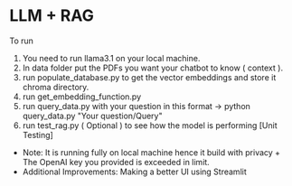 # LLM + RAG

To run
1. You need to run llama3.1 on your local machine.
2. In data folder put the PDFs you want your chatbot to know ( context ).
3. run populate_database.py to get the vector embeddings and store it chroma directory.
4. run get_embedding_function.py
5. run query_data.py with your question in this format -> python query_data.py "Your question/Query"
6. run test_rag.py ( Optional ) to see how the model is performing [Unit Testing]

- Note: It is running fully on local machine hence it build with privacy + The OpenAI key you provided is exceeded in limit.
- Additional Improvements: Making a better UI using Streamlit
